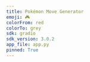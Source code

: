 ```yaml
---
title: Pokémon Move Generator
emoji: 🎮
colorFrom: red
colorTo: grey
sdk: gradio
sdk_version: 3.0.2
app_file: app.py
pinned: True
---
```

